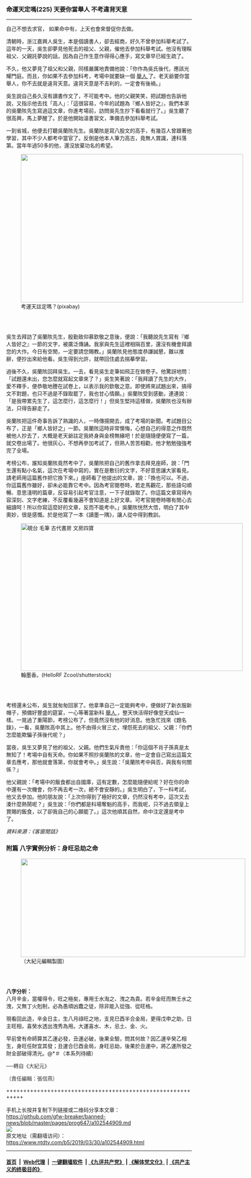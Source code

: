 ### 命運天定嗎(225) 天要你當舉人 不考違背天意
------------------------

<div class="post_content" itemprop="articleBody">
 <div class="column">
  <div class="arttop mbottom20">
  </div>
 </div>
 <div class="adshow300" data-google-query-id="CJWj8YSpqeECFVlNKwod5hEEvQ" id="inarticle_ad300">
  <div id="google_ads_iframe_/5965368/DJYwww_articles_news_below-header_0__container__">
   自己不想去求官， 如果命中有，上天也會來督促你去做。
  </div>
 </div>
 <p>
  清朝時，浙江嘉興人吳生，本是個讀書人，卻去經商，好久不曾參加科舉考試了。這年的一天，吳生卻夢見他死去的祖父、父親，催他去參加科舉考試。他沒有理睬祖父、父親託夢說的話，因為自己作生意作得得心應手，寫文章早已經生疏了。
 </p>
 <p>
  不久，他又夢見了祖父和父親，同樣嚴厲地責備他說：「你作為吳氏後代，應該光耀門庭。而且，你如果不去參加科考，考場中就要缺一個
  <a href="https://www.ntdtv.com/b5/舉人.htm">
   舉人
  </a>
  了。老天爺要你當舉人，你不去就是違背天意。違背天意是不吉利的，一定會有後禍。」
 </p>
 <p>
  吳生說自己長久沒有讀書作文了，不可能考中。他的父親笑笑，把試題也告訴他說，又指示他去找「高人」：「這很容易，今年的試題為『鄉人皆好之』，我們本家的吳蘭陔先生寫過這文章，你進考場前，訪問吳先生抄下看看就行了。」吳生聽了很高興，馬上夢醒了。於是他開始溫書習文，準備去參加科舉考試。
 </p>
 <p>
  一到省城，他便去打聽吳蘭陔先生。吳蘭陔是寫八股文的高手，有幾百人曾跟著他學習，其中不少人都考中當官了。反倒是他本人筆力高古，竟無人賞識，連科落第。當年年過50多的他，還沒放棄功名的希望。
 </p>
 <figure class="wp-caption aligncenter" id="attachment_11144108" style="width: 603px;">
  <a href="http://i.epochtimes.com/assets/uploads/2019/03/6c419052b41191c0021506daf54b4b8b.jpg">
   <img alt="" class=" wp-image-11144108" height="402" src="http://i.epochtimes.com/assets/uploads/2019/03/6c419052b41191c0021506daf54b4b8b-600x400.jpg" width="603"/>
  </a>
  <br/><figcaption class="wp-caption-text">
   考運天註定嗎？(pixabay)
  </figcaption><br/>
 </figure><br/>
 <p>
  吳生去拜訪了吳蘭陔先生，殷勤致仰慕欽敬之意後，便說：「我聽說先生寫有『鄉人皆好之』一節的文字，被廣泛傳誦。我家與先生這裡相隔百里，還沒有機會拜讀您的大作。今日有空閒，一定要請您賜教。」吳蘭陔見他態度恭謙誠懇，難以推辭，便抄出來給他看。吳生得到允許，就帶回住處去揣摹學習。
 </p>
 <p>
  過後不久，吳蘭陔回拜吳生。一去，看見吳生走筆如飛正在做卷子。他驚訝地問：「試題還未出，您怎麼就寫起文章來了？」吳生笑著說：「我拜讀了先生的大作，愛不釋手，便恭敬地謄在試卷上，以表示我的欽敬之意。即使將來試題出來，搞得文不對題，也只不過是不錄取罷了，我也甘心情願。」吳蘭陔受到感動，連連說：「是我帶累先生了，這怎麼行，這怎麼行！」但吳生堅持這樣做，吳蘭陔也沒有辦法，只得告辭走了。
 </p>
 <p>
  吳蘭陔把這件奇事告訴了熟識的人，一時傳揚開去，成了考場的新聞。考試題目公布了，正是「鄉人皆好之」一節。吳蘭陔這時非常懊悔，心想自己的得意之作既然被他人抄去了，大概是老天爺註定我終身與金榜無緣吧！於是隨隨便便寫了一篇，就交卷出場了。他很灰心，不想再參加考試了，但熟人苦苦相勸，他才勉勉強強考完了全場。
 </p>
 <p>
  考榜公布，誰知吳蘭陔竟然考中了，吳蘭陔把自己的舊作拿去拜見座師，說：「門生還有點小名氣，這次在考場中寫的，實在是敷衍的文字，不好意思讓大家看見。請老師用這篇舊作把它換下來。」座師看了他提出的文章，說：「換也可以。不過，你這篇舊作雖好，卻未必能靠它考中。因為考官閱卷時，若走馬觀花，那些語句順暢、意思淺明的篇章，反容易引起考官注意，一下子就錄取了。你這篇文章寫得內容深刻、文字老練，不反覆看幾遍不會知道是上好文章。可考官閱卷時哪有閒心去細讀呵！所以你寫這麼好的文章，反而不能考中。」吳蘭陔恍然大悟，明白了其中奧妙，很是感慨。於是他寫了一本《讀墨一隅》，讓人從中得到教訓。
 </p>
 <figure class="wp-caption aligncenter" id="attachment_10959814" style="width: 602px;">
  <a href="http://i.epochtimes.com/assets/uploads/2019/01/shutterstock_1062056609.jpg">
   <img alt="硯台 毛筆 古代書房 文房四寶" class=" wp-image-10959814" height="400" src="http://i.epochtimes.com/assets/uploads/2019/01/shutterstock_1062056609-600x399.jpg" width="602"/>
  </a>
  <br/><figcaption class="wp-caption-text">
   翰墨香。(HelloRF Zcool/shutterstock)
  </figcaption><br/>
 </figure><br/>
 <p>
  考榜還未公布，吳生就匆匆回家了。他拿準自己一定能夠考中，便做好了新衣服新帽子，預備好豐盛的筵宴，一心等著當新科
  <a href="https://www.ntdtv.com/b5/舉人.htm">
   舉人
  </a>
  ，整天快活得好像登天成仙一樣。一晃過了重陽節，考榜公布了，但竟然沒有他的好消息。他急忙找來《題名錄》，一看，吳蘭陔高中其上。他不由得火冒三丈，埋怨死去的祖父、父親：「你們怎麼能欺騙子孫後代呢？」
 </p>
 <p>
  當夜，吳生又夢見了他的祖父、父親。他們生氣斥責他：「你這個不肖子孫真是太無知了！考場中自有天命。你如果不照抄吳蘭陔的文章，他一定會自己寫出這篇文章去應考，那他就會落第，你就會考中。」吳生說：「吳蘭陔考中與否，與我有何關係？」
 </p>
 <p>
  他父親說：「考場中的飯食都出自國庫，這有定數，怎麼能隨便給呢？好在你的命中還有一次機會，你不再去考一次，總不會安靜的。」吳生明白了，下一科考試，他又去參加。他的朋友說：「上次你得到了極好的文章，仍然沒有考中，這次又去湊什麼熱鬧呢？」吳生說：「你們都是科場奪魁的高手，而我呢，只不過去領皇上賞賜的飯食，以了卻我自己的心願罷了。」這次他順其自然，命中注定還是考中了。
 </p>
 <p>
  <em>
   資料來源：《客窗閒話》
  </em>
 </p>
 <h3>
  附篇 八字實例分析：身旺忌劫之命
 </h3>
 <figure class="wp-caption aligncenter" id="attachment_11144022" style="width: 609px;">
  <a href="http://i.epochtimes.com/assets/uploads/2019/03/224.png">
   <img alt="" class="wp-image-11144022 " height="267" src="http://i.epochtimes.com/assets/uploads/2019/03/224-600x263.png" width="609"/>
  </a>
  <br/><figcaption class="wp-caption-text">
   （大紀元編輯製圖）
  </figcaption><br/>
 </figure><br/>
 <p>
  <strong>
   八字分析：
  </strong>
  <br/>
  八月辛金，當權得令，旺之極矣，專用壬水淘之、洩之為貴。若辛金旺而無壬水之洩，又無丁火剋制，必為愚頑凶蠢之徒，除非能入從強、從旺格。
 </p>
 <p>
  現看回此造，辛金日主，生八月祿旺之地，支見巳酉半合金局，更得戊申之助，日主旺相，喜癸水透出洩秀為用。大運喜水、木，忌土、金、火。
 </p>
 <p>
  早前曾有命師算其乙運必發，丑運必破，後果全驗，問其何故？因乙運辛癸乙相生，身旺任財宜其發；丑運合巳酉金局，身旺忌劫，後果於丑運中，將乙運所發之財全部破得清光。@*＃（本系列待續）
 </p>
 <p>
  <span style="color: #343434; font-family: helvetica neue, helvetica, arial, sans-serif;">
   ──轉自《大紀元》
  </span>
 </p>
 <p>
  <span style="color: #343434; font-family: helvetica neue, helvetica, arial, sans-serif;">
   （責任編輯：張信燕）
  </span>
 </p>
 <div class="single_ad">
 </div>
</div>

+++++++++++++++++++++++++++++++++++++++++++++++++++++++++++<br/><br/>
手机上长按并复制下列链接或二维码分享本文章：<br/>
https://github.com/gfw-breaker/banned-news/blob/master/pages/prog647/a102544909.md <br/>
<a href='https://github.com/gfw-breaker/banned-news/blob/master/pages/prog647/a102544909.md'><img src='https://github.com/gfw-breaker/banned-news/blob/master/pages/prog647/a102544909.md.png'/></a> <br/>
原文地址（需翻墙访问）：https://www.ntdtv.com/b5/2019/03/30/a102544909.html


------------------------
#### [首页](https://github.com/gfw-breaker/banned-news/blob/master/README.md) &nbsp;|&nbsp; [Web代理](https://github.com/labour-camp/helloworld) &nbsp;|&nbsp; [一键翻墙软件](https://github.com/gfw-breaker/nogfw/blob/master/README.md) &nbsp;| [《九评共产党》](https://github.com/gfw-breaker/9ping.md/blob/master/README.md#九评之一评共产党是什么) | [《解体党文化》](https://github.com/gfw-breaker/jtdwh.md/blob/master/README.md) | [《共产主义的终极目的》](https://github.com/gfw-breaker/gczydzjmd.md/blob/master/README.md)

